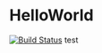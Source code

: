 # HelloWorld
[![Build Status](https://travis-ci.com/ZhenhanGong/HelloWorld.svg?branch=master)](https://travis-ci.com/ZhenhanGong/HelloWorld)
test
